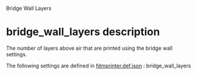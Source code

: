 

# 
Bridge Wall Layers


# bridge_wall_layers description
The number of layers above air that are printed using the bridge wall settings.

The following settings are defined in [fdmprinter.def.json](https://github.com/smartavionics/Cura/blob/mb-master/resources/definitions/fdmprinter.def.json) : bridge_wall_layers